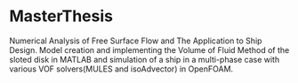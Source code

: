 # MasterThesis
Numerical Analysis of Free Surface Flow and The Application to Ship Design. 
Model creation and implementing the Volume of Fluid Method of the sloted disk in MATLAB and simulation of a ship in a
multi-phase case with various VOF solvers(MULES and isoAdvector) in OpenFOAM.
